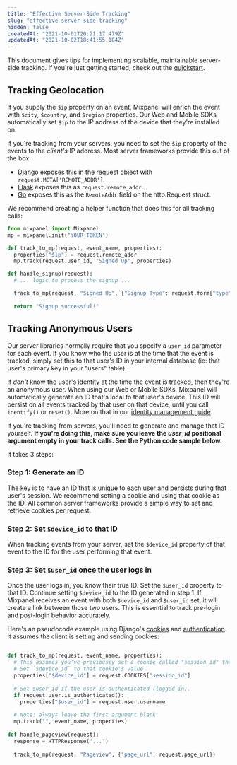 ```yaml
---
title: "Effective Server-Side Tracking"
slug: "effective-server-side-tracking"
hidden: false
createdAt: "2021-10-01T20:21:17.479Z"
updatedAt: "2021-10-02T18:41:55.184Z"
---
```


This document gives tips for implementing scalable, maintainable server-side tracking. If you're just getting started, check out the [quickstart](doc:server).

## Tracking Geolocation
If you supply the `$ip` property on an event, Mixpanel will enrich the event with `$city`, `$country`, and `$region` properties. Our Web and Mobile SDKs automatically set `$ip` to the IP address of the device that they're installed on.

If you're tracking from your servers, you need to set the `$ip` property of the events to the _client's_ IP address. Most server frameworks provide this out of the box.
* [Django](https://docs.djangoproject.com/en/4.1/ref/request-response/#django.http.HttpRequest.META) exposes this in the request object with `request.META['REMOTE_ADDR']`.
* [Flask](https://flask.palletsprojects.com/en/2.2.x/api/?highlight=remote_addr#flask.Request.remote_addr) exposes this as `request.remote_addr`.
* [Go](https://pkg.go.dev/net/http#Request) exposes this as the `RemoteAddr` field on the http.Request struct.

We recommend creating a helper function that does this for all tracking calls:
```python
from mixpanel import Mixpanel
mp = mixpanel.init("YOUR_TOKEN")

def track_to_mp(request, event_name, properties):
  properties["$ip"] = request.remote_addr
  mp.track(request.user_id, "Signed Up", properties)

def handle_signup(request):
  # ... logic to process the signup ...

  track_to_mp(request, "Signed Up", {"Signup Type": request.form["type"]})
  
  return "Signup successful!"
```


## Tracking Anonymous Users
Our server libraries normally require that you specify a `user_id` parameter for each event. If you know who the user is at the time that the event is tracked, simply set this to that user's ID in your internal database (ie: that user's primary key in your "users" table).

If _don't_ know the user's identity at the time the event is tracked, then they're an anonymous user. When using our Web or Mobile SDKs, Mixpanel will automatically generate an ID that's local to that user's device. This ID will persist on all events tracked by that user on that device, until you call `identify()` or `reset()`. More on that in our [identity management guide](doc:identity-management).

If you're tracking from servers, you'll need to generate and manage that ID yourself. **If you're doing this, make sure you leave the _user_id_ positional argument empty in your track calls. See the Python code sample below.**

It takes 3 steps:

### Step 1: Generate an ID
The key is to have an ID that is unique to each user and persists during that user's session. We recommend setting a cookie and using that cookie as the ID. All common server frameworks provide a simple way to set and retrieve cookies per request.

### Step 2: Set `$device_id` to that ID
When tracking events from your server, set the `$device_id` property of that event to the ID for the user performing that event.

### Step 3: Set `$user_id` once the user logs in
Once the user logs in, you know their true ID. Set the `$user_id` property to that ID. Continue setting `$device_id` to the ID generated in step 1. If Mixpanel receives an event with both `$device_id` and `$user_id` set, it will create a link between those two users. This is essential to track pre-login and post-login behavior accurately.


Here's an pseudocode example using Django's [cookies](https://django-book.readthedocs.io/en/latest/chapter14.html#cookies) and [authentication](https://django-book.readthedocs.io/en/latest/chapter14.html#using-users). It assumes the client is setting and sending cookies:
```python

def track_to_mp(request, event_name, properties):
  # This assumes you've previously set a cookie called "session_id" that is local to the user's session
  # Set `$device_id` to that cookie's value
  properties["$device_id"] = request.COOKIES["session_id"]
  
  # Set $user_id if the user is authenticated (logged in).
  if request.user.is_authenticated():
    properties["$user_id"] = request.user.username
  
  # Note: always leave the first argument blank.
  mp.track("", event_name, properties)
  
def handle_pageview(request):
  response = HTTPResponse("...")
    
  track_to_mp(request, "Pageview", {"page_url": request.page_url})
```
